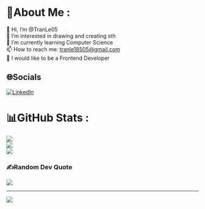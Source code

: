 # 💫About Me :
👋 Hi, I’m @TranLe05<br/>
👀 I’m interested in drawing and creating sth<br/>
🌱 I’m currently learning Computer Science<br/>
📫 How to reach me: tranle18505@gmail.com<br/>
📌 I would like to be a Frontend Developer<br/>

## 🌐Socials
[![LinkedIn](https://img.shields.io/badge/LinkedIn-%230077B5.svg?logo=linkedin&logoColor=white)](https://linkedin.com/in/https://www.linkedin.com/in/tranle18505) 

# 📊GitHub Stats :
![](https://github-readme-stats.vercel.app/api?username=TranLe05&theme=jolly&hide_border=false&include_all_commits=true&count_private=false)<br/>
![](https://github-readme-streak-stats.herokuapp.com/?user=TranLe05&theme=jolly&hide_border=false)<br/>
![](https://github-readme-stats.vercel.app/api/top-langs/?username=TranLe05&theme=jolly&hide_border=false&include_all_commits=true&count_private=false&layout=compact)

### ✍️Random Dev Quote
![](https://quotes-github-readme.vercel.app/api?type=horizontal&theme=radical)

---
[![](https://visitcount.itsvg.in/api?id=TranLe05&icon=3&color=6)](https://visitcount.itsvg.in)
